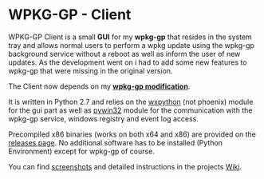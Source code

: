 # WPKG-GP - Client
WPKG-GP Client is a small **GUI** for my __wpkg-gp__ that resides in the system tray and allows normal users to perform a wpkg 
update using the wpkg-gp background service without a reboot as well as inform the user of new updates. As the development went on i had to add some new features to wpkg-gp that were missing in the original version. 

The Client now depends on my [**wpkg-gp modification**](https://github.com/sonicnkt/wpkg-gp).


It is written in Python 2.7 and relies on the [wxpython](https://wxpython.org/) (not phoenix) module for the gui part as well as [pywin32](https://sourceforge.net/projects/pywin32/) module for 
the communication with the wpkg-gp service, windows registry and event log access.

Precompiled x86 binaries (works on both x64 and x86) are provided on the [releases page](https://github.com/sonicnkt/wpkg-gp-client/releases).
No additional software has to be installed (Python Environment) except for wpkg-gp of course.

You can find [screenshots](https://github.com/sonicnkt/wpkg-gp-client/wiki/Installation-and-Usage#usage) and detailed instructions in the projects [Wiki](https://github.com/sonicnkt/wpkg-gp-client/wiki).
